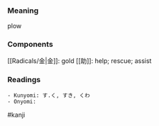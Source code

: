### Meaning

plow

### Components

[[Radicals/金|金]]: gold [[助]]: help; rescue; assist

### Readings

```
- Kunyomi: す.く, すき, くわ
- Onyomi: 
```

#kanji